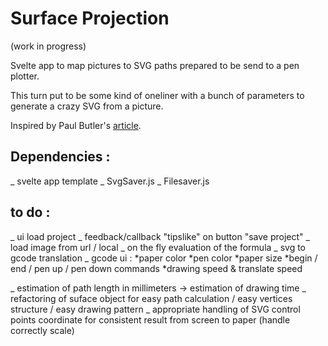# Surface Projection
(work in progress)


Svelte app to map pictures to SVG paths prepared to be send to a pen plotter.

This turn put to be some kind of oneliner with a bunch of parameters to generate a crazy SVG from a picture.

Inspired by Paul Butler's [article](https://nb.paulbutler.org/surface-projection/).


## Dependencies :
_ svelte app template
_ SvgSaver.js
_ Filesaver.js



## to do :
_ ui load project
_ feedback/callback "tipslike" on button "save project"
_ load image from url / local
_ on the fly evaluation of the formula
_ svg to gcode translation
_ gcode ui :    *paper color
                *pen color
                *paper size
                *begin / end / pen up / pen down commands
                *drawing speed & translate speed

_ estimation of path length in millimeters -> estimation of drawing time
_ refactoring of suface object for easy path calculation / easy vertices structure / easy drawing pattern
_ appropriate handling of SVG control points coordinate for consistent result from screen to paper (handle correctly scale)
